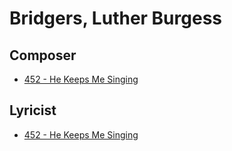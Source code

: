 # Bridgers, Luther Burgess

## Composer

- [452 - He Keeps Me Singing](/hymns/452.md)

## Lyricist

- [452 - He Keeps Me Singing](/hymns/452.md)

